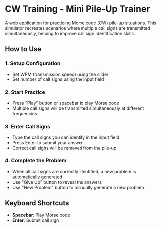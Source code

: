 # CW Training - Mini Pile-Up Trainer

A web application for practicing Morse code (CW) pile-up situations. This simulator recreates scenarios where multiple call signs are transmitted simultaneously, helping to improve call sign identification skills.

## How to Use

### 1. Setup Configuration

- Set WPM (transmission speed) using the slider
- Set number of call signs using the input field

### 2. Start Practice

- Press "Play" button or spacebar to play Morse code
- Multiple call signs will be transmitted simultaneously at different frequencies

### 3. Enter Call Signs

- Type the call signs you can identify in the input field
- Press Enter to submit your answer
- Correct call signs will be removed from the pile-up

### 4. Complete the Problem

- When all call signs are correctly identified, a new problem is automatically generated
- Use "Give Up" button to reveal the answers
- Use "New Problem" button to manually generate a new problem

## Keyboard Shortcuts

- **Spacebar**: Play Morse code
- **Enter**: Submit call sign
